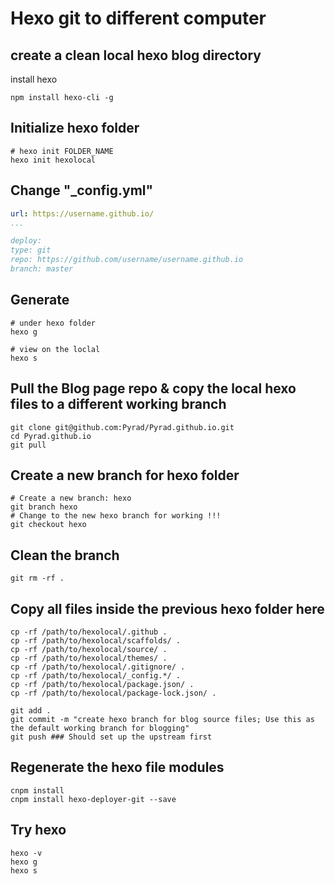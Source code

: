 # Hexo git to different computer
## create a clean local hexo blog directory
install hexo
```shell
npm install hexo-cli -g
```

## Initialize hexo folder

```shell
# hexo init FOLDER_NAME
hexo init hexolocal
```

## Change "_config.yml"

```yaml
url: https://username.github.io/
...

deploy:
type: git
repo: https://github.com/username/username.github.io
branch: master
```

## Generate

```shell
# under hexo folder
hexo g

# view on the loclal
hexo s
```

## Pull the Blog page repo & copy the local hexo files to a different working branch

```shell
git clone git@github.com:Pyrad/Pyrad.github.io.git
cd Pyrad.github.io
git pull
```

## Create a new branch for hexo folder

```shell
# Create a new branch: hexo
git branch hexo
# Change to the new hexo branch for working !!!
git checkout hexo
```

## Clean the branch

```shell
git rm -rf .
```

## Copy all files inside the previous hexo folder here

```shell
cp -rf /path/to/hexolocal/.github .
cp -rf /path/to/hexolocal/scaffolds/ .
cp -rf /path/to/hexolocal/source/ .
cp -rf /path/to/hexolocal/themes/ .
cp -rf /path/to/hexolocal/.gitignore/ .
cp -rf /path/to/hexolocal/_config.*/ .
cp -rf /path/to/hexolocal/package.json/ .
cp -rf /path/to/hexolocal/package-lock.json/ .

git add .
git commit -m "create hexo branch for blog source files; Use this as the default working branch for blogging"
git push ### Should set up the upstream first
```

## Regenerate the hexo file modules

```shell
cnpm install
cnpm install hexo-deployer-git --save
```

## Try hexo

```shell
hexo -v
hexo g
hexo s
```

